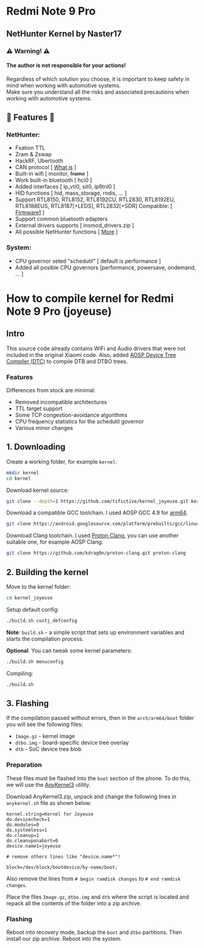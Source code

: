 # Redmi Note 9 Pro
## NetHunter Kernel by Naster17
### ⚠️ Warning! ⚠️
#### The author is not responsible for your actions! <br>
Regardless of which solution you choose, it is important to keep safety in mind when working with automotive systems. <br>
Make sure you understand all the risks and associated precautions when working with automotive systems.

## 👾 Features 👾
### NetHunter:
  * Fxation TTL
  * Zram & Zswap
  * HackRF, Ubertooth
  * CAN protocol [ [What is](https://www.offsec.com/offsec/introduction-to-car-hacking-the-can-bus/) ]
  * Built-in wifi [ monitor, ~~frame~~ ]
  * Work built-in bluetooth [ hci0 ]
  * Added interfaces [ ip_vti0, sit0, ip6tnl0 ]
  * HID functions [ hid, mass_storage, rndis, ... ] 
  * Support RTL8150, RTL8152, RTL8192CU, RTL2830, RTL8192EU, RTL8188EUS, RTL8187[+LEDS], RTL2832[+SDR]
  Compatible: [ [Firmware1](https://github.com/rithvikvibhu/nh-magisk-wifi-firmware) ] 
  * Support common bluetooth adapters
  * External drivers supports [ insmod_drivers.zip ]
  * All possible NetHunter functions [ [More](https://www.kali.org/docs/nethunter/) ]

### System:
* CPU governor seted "schedutil" [ default is performance ]
* Added all posible CPU governors [performance, powersave, ondemand, ... ]


# How to compile kernel for Redmi Note 9 Pro (joyeuse)
## Intro
This source code already contains WiFi and Audio drivers that were not included in the original Xiaomi code.
Also, added [AOSP Device Tree Compiler (DTC)](https://android.googlesource.com/platform/external/dtc/+/refs/heads/android10-release) 
to compile DTB and DTBO trees.
### Features
Differences from stock are minimal:
* Removed incompatible architectures
* TTL target support
* Some TCP congestion-avoidance algorithms
* CPU frequency statistics for the schedutil governor
* Various minor changes

## 1. Downloading
Create a working folder, for example `kernel`:
```bash
mkdir kernel
cd kernel
```
Download kernel source:
```bash
git clone --depth=1 https://github.com/tifictive/kernel_joyeuse.git kernel_joyeuse
```
Download a compatible GCC toolchain. I used AOSP GCC 4.9 for 
[arm64](https://android.googlesource.com/platform/prebuilts/gcc/linux-x86/aarch64/aarch64-linux-android-4.9/+/refs/heads/android10-release).
```bash
git clone https://android.googlesource.com/platform/prebuilts/gcc/linux-x86/aarch64/aarch64-linux-android-4.9 aarch64-linux-android
```
Download Clang toolchain. 
I used [Proton Clang](https://github.com/kdrag0n/proton-clang), you can use another suitable one, for example AOSP Clang.
```bash
git clone https://github.com/kdrag0n/proton-clang.git proton-clang
```
## 2. Building the kernel
Move to the kernel folder:
```bash
cd kernel_joyeuse
```
Setup default config:
```bash
./build.sh custj_defconfig
```
**Note**: `build.sh` - a simple script that sets up environment variables and starts the compilation process.

**Optional**. You can tweak some kernel parameters:
```bash
./build.sh menuconfig
```

Compiling:
```bash
./build.sh
```
## 3. Flashing
If the compilation passed without errors, then in the `arch/arm64/boot` folder you will see the following files:
* `Image.gz` - kernel image
* `dtbo.img` - board-specific device tree overlay
* `dtb` - SoC device tree blob

### Preparation
These files must be flashed into the `boot` section of the phone. To do this, we will use the [AnyKernel3](https://github.com/osm0sis/AnyKernel3) utility.

Download AnyKernel3.zip, unpack and change the following lines in `anykernel.sh` file as shown below:
```
kernel.string=Kernel for Joyeuse
do.devicecheck=1
do.modules=0
do.systemless=1
do.cleanup=1
do.cleanuponabort=0
device.name1=joyeuse

# remove others lines like "device.name*"!

block=/dev/block/bootdevice/by-name/boot;
```
Also remove the lines from `# begin ramdisk changes` to `# end ramdisk changes`.

Place the files `Image.gz`, `dtbo.img` and `dtb` where the script is located and repack all the contents of the folder into a zip archive.

### Flashing
Reboot into recovery mode, backup the `boot` and `dtbo` partitions. Then install our zip archive. Reboot into the system.
